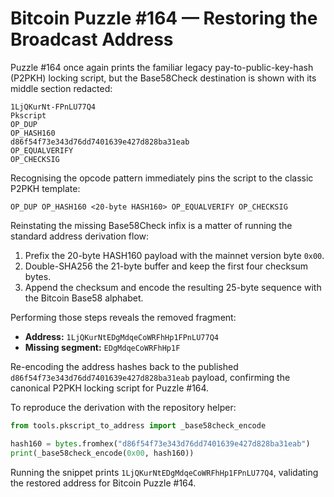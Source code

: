 # Bitcoin Puzzle #164 — Restoring the Broadcast Address

Puzzle #164 once again prints the familiar legacy pay-to-public-key-hash
(P2PKH) locking script, but the Base58Check destination is shown with its
middle section redacted:

```
1LjQKurNt-FPnLU77Q4
Pkscript
OP_DUP
OP_HASH160
d86f54f73e343d76dd7401639e427d828ba31eab
OP_EQUALVERIFY
OP_CHECKSIG
```

Recognising the opcode pattern immediately pins the script to the classic
P2PKH template:

```
OP_DUP OP_HASH160 <20-byte HASH160> OP_EQUALVERIFY OP_CHECKSIG
```

Reinstating the missing Base58Check infix is a matter of running the
standard address derivation flow:

1. Prefix the 20-byte HASH160 payload with the mainnet version byte `0x00`.
2. Double-SHA256 the 21-byte buffer and keep the first four checksum bytes.
3. Append the checksum and encode the resulting 25-byte sequence with the
   Bitcoin Base58 alphabet.

Performing those steps reveals the removed fragment:

- **Address:** `1LjQKurNtEDgMdqeCoWRFhHp1FPnLU77Q4`
- **Missing segment:** `EDgMdqeCoWRFhHp1F`

Re-encoding the address hashes back to the published
`d86f54f73e343d76dd7401639e427d828ba31eab` payload, confirming the canonical
P2PKH locking script for Puzzle #164.

To reproduce the derivation with the repository helper:

```python
from tools.pkscript_to_address import _base58check_encode

hash160 = bytes.fromhex("d86f54f73e343d76dd7401639e427d828ba31eab")
print(_base58check_encode(0x00, hash160))
```

Running the snippet prints `1LjQKurNtEDgMdqeCoWRFhHp1FPnLU77Q4`, validating
the restored address for Bitcoin Puzzle #164.
